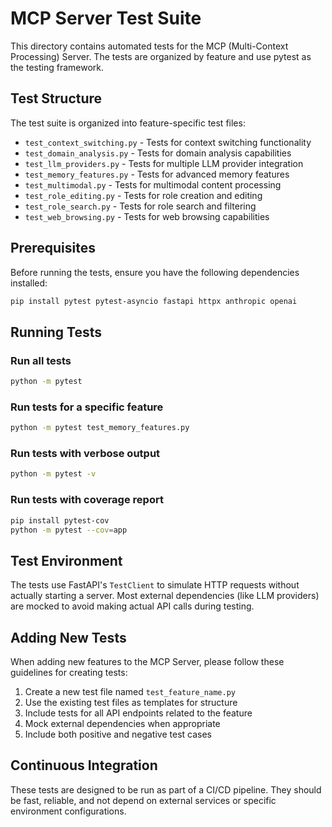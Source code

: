 # MCP Server Test Suite

This directory contains automated tests for the MCP (Multi-Context Processing) Server. The tests are organized by feature and use pytest as the testing framework.

## Test Structure

The test suite is organized into feature-specific test files:

- `test_context_switching.py` - Tests for context switching functionality
- `test_domain_analysis.py` - Tests for domain analysis capabilities
- `test_llm_providers.py` - Tests for multiple LLM provider integration
- `test_memory_features.py` - Tests for advanced memory features
- `test_multimodal.py` - Tests for multimodal content processing
- `test_role_editing.py` - Tests for role creation and editing
- `test_role_search.py` - Tests for role search and filtering
- `test_web_browsing.py` - Tests for web browsing capabilities

## Prerequisites

Before running the tests, ensure you have the following dependencies installed:

```bash
pip install pytest pytest-asyncio fastapi httpx anthropic openai
```

## Running Tests

### Run all tests

```bash
python -m pytest
```

### Run tests for a specific feature

```bash
python -m pytest test_memory_features.py
```

### Run tests with verbose output

```bash
python -m pytest -v
```

### Run tests with coverage report

```bash
pip install pytest-cov
python -m pytest --cov=app
```

## Test Environment

The tests use FastAPI's `TestClient` to simulate HTTP requests without actually starting a server. Most external dependencies (like LLM providers) are mocked to avoid making actual API calls during testing.

## Adding New Tests

When adding new features to the MCP Server, please follow these guidelines for creating tests:

1. Create a new test file named `test_feature_name.py`
2. Use the existing test files as templates for structure
3. Include tests for all API endpoints related to the feature
4. Mock external dependencies when appropriate
5. Include both positive and negative test cases

## Continuous Integration

These tests are designed to be run as part of a CI/CD pipeline. They should be fast, reliable, and not depend on external services or specific environment configurations.
